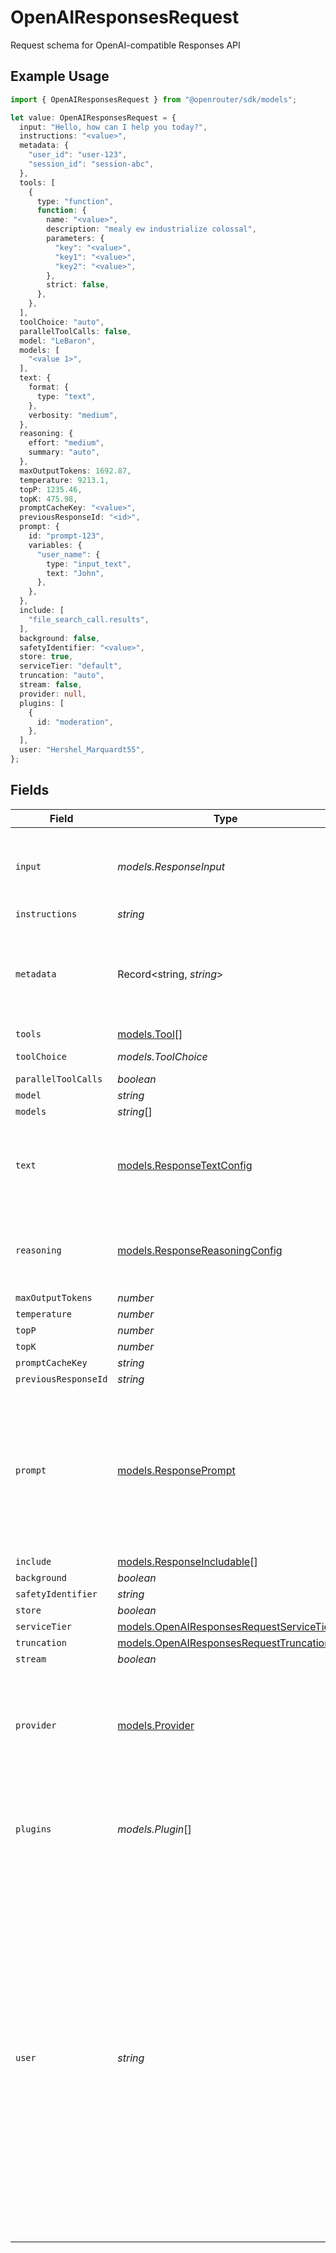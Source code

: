 # OpenAIResponsesRequest

Request schema for OpenAI-compatible Responses API

## Example Usage

```typescript
import { OpenAIResponsesRequest } from "@openrouter/sdk/models";

let value: OpenAIResponsesRequest = {
  input: "Hello, how can I help you today?",
  instructions: "<value>",
  metadata: {
    "user_id": "user-123",
    "session_id": "session-abc",
  },
  tools: [
    {
      type: "function",
      function: {
        name: "<value>",
        description: "mealy ew industrialize colossal",
        parameters: {
          "key": "<value>",
          "key1": "<value>",
          "key2": "<value>",
        },
        strict: false,
      },
    },
  ],
  toolChoice: "auto",
  parallelToolCalls: false,
  model: "LeBaron",
  models: [
    "<value 1>",
  ],
  text: {
    format: {
      type: "text",
    },
    verbosity: "medium",
  },
  reasoning: {
    effort: "medium",
    summary: "auto",
  },
  maxOutputTokens: 1692.87,
  temperature: 9213.1,
  topP: 1235.46,
  topK: 475.98,
  promptCacheKey: "<value>",
  previousResponseId: "<id>",
  prompt: {
    id: "prompt-123",
    variables: {
      "user_name": {
        type: "input_text",
        text: "John",
      },
    },
  },
  include: [
    "file_search_call.results",
  ],
  background: false,
  safetyIdentifier: "<value>",
  store: true,
  serviceTier: "default",
  truncation: "auto",
  stream: false,
  provider: null,
  plugins: [
    {
      id: "moderation",
    },
  ],
  user: "Hershel_Marquardt55",
};
```

## Fields

| Field                                                                                                                                                                                                                                                                                                | Type                                                                                                                                                                                                                                                                                                 | Required                                                                                                                                                                                                                                                                                             | Description                                                                                                                                                                                                                                                                                          | Example                                                                                                                                                                                                                                                                                              |
| ---------------------------------------------------------------------------------------------------------------------------------------------------------------------------------------------------------------------------------------------------------------------------------------------------- | ---------------------------------------------------------------------------------------------------------------------------------------------------------------------------------------------------------------------------------------------------------------------------------------------------- | ---------------------------------------------------------------------------------------------------------------------------------------------------------------------------------------------------------------------------------------------------------------------------------------------------- | ---------------------------------------------------------------------------------------------------------------------------------------------------------------------------------------------------------------------------------------------------------------------------------------------------- | ---------------------------------------------------------------------------------------------------------------------------------------------------------------------------------------------------------------------------------------------------------------------------------------------------- |
| `input`                                                                                                                                                                                                                                                                                              | *models.ResponseInput*                                                                                                                                                                                                                                                                               | :heavy_minus_sign:                                                                                                                                                                                                                                                                                   | Input for Responses API (can be a string or array of input items)                                                                                                                                                                                                                                    | Hello, how can I help you today?                                                                                                                                                                                                                                                                     |
| `instructions`                                                                                                                                                                                                                                                                                       | *string*                                                                                                                                                                                                                                                                                             | :heavy_minus_sign:                                                                                                                                                                                                                                                                                   | N/A                                                                                                                                                                                                                                                                                                  |                                                                                                                                                                                                                                                                                                      |
| `metadata`                                                                                                                                                                                                                                                                                           | Record<string, *string*>                                                                                                                                                                                                                                                                             | :heavy_minus_sign:                                                                                                                                                                                                                                                                                   | Metadata for Responses API requests (max 16 pairs, keys ≤64 chars, values ≤512 chars)                                                                                                                                                                                                                | {<br/>"user_id": "user-123",<br/>"session_id": "session-abc"<br/>}                                                                                                                                                                                                                                   |
| `tools`                                                                                                                                                                                                                                                                                              | [models.Tool](../models/tool.md)[]                                                                                                                                                                                                                                                                   | :heavy_minus_sign:                                                                                                                                                                                                                                                                                   | N/A                                                                                                                                                                                                                                                                                                  |                                                                                                                                                                                                                                                                                                      |
| `toolChoice`                                                                                                                                                                                                                                                                                         | *models.ToolChoice*                                                                                                                                                                                                                                                                                  | :heavy_minus_sign:                                                                                                                                                                                                                                                                                   | Tool choice configuration                                                                                                                                                                                                                                                                            | auto                                                                                                                                                                                                                                                                                                 |
| `parallelToolCalls`                                                                                                                                                                                                                                                                                  | *boolean*                                                                                                                                                                                                                                                                                            | :heavy_minus_sign:                                                                                                                                                                                                                                                                                   | N/A                                                                                                                                                                                                                                                                                                  |                                                                                                                                                                                                                                                                                                      |
| `model`                                                                                                                                                                                                                                                                                              | *string*                                                                                                                                                                                                                                                                                             | :heavy_minus_sign:                                                                                                                                                                                                                                                                                   | N/A                                                                                                                                                                                                                                                                                                  |                                                                                                                                                                                                                                                                                                      |
| `models`                                                                                                                                                                                                                                                                                             | *string*[]                                                                                                                                                                                                                                                                                           | :heavy_minus_sign:                                                                                                                                                                                                                                                                                   | N/A                                                                                                                                                                                                                                                                                                  |                                                                                                                                                                                                                                                                                                      |
| `text`                                                                                                                                                                                                                                                                                               | [models.ResponseTextConfig](../models/responsetextconfig.md)                                                                                                                                                                                                                                         | :heavy_minus_sign:                                                                                                                                                                                                                                                                                   | Text configuration for Responses API                                                                                                                                                                                                                                                                 | {<br/>"format": {<br/>"type": "text"<br/>},<br/>"verbosity": "medium"<br/>}                                                                                                                                                                                                                          |
| `reasoning`                                                                                                                                                                                                                                                                                          | [models.ResponseReasoningConfig](../models/responsereasoningconfig.md)                                                                                                                                                                                                                               | :heavy_minus_sign:                                                                                                                                                                                                                                                                                   | Reasoning configuration for Responses API                                                                                                                                                                                                                                                            | {<br/>"effort": "medium",<br/>"summary": "auto"<br/>}                                                                                                                                                                                                                                                |
| `maxOutputTokens`                                                                                                                                                                                                                                                                                    | *number*                                                                                                                                                                                                                                                                                             | :heavy_minus_sign:                                                                                                                                                                                                                                                                                   | N/A                                                                                                                                                                                                                                                                                                  |                                                                                                                                                                                                                                                                                                      |
| `temperature`                                                                                                                                                                                                                                                                                        | *number*                                                                                                                                                                                                                                                                                             | :heavy_minus_sign:                                                                                                                                                                                                                                                                                   | N/A                                                                                                                                                                                                                                                                                                  |                                                                                                                                                                                                                                                                                                      |
| `topP`                                                                                                                                                                                                                                                                                               | *number*                                                                                                                                                                                                                                                                                             | :heavy_minus_sign:                                                                                                                                                                                                                                                                                   | N/A                                                                                                                                                                                                                                                                                                  |                                                                                                                                                                                                                                                                                                      |
| `topK`                                                                                                                                                                                                                                                                                               | *number*                                                                                                                                                                                                                                                                                             | :heavy_minus_sign:                                                                                                                                                                                                                                                                                   | N/A                                                                                                                                                                                                                                                                                                  |                                                                                                                                                                                                                                                                                                      |
| `promptCacheKey`                                                                                                                                                                                                                                                                                     | *string*                                                                                                                                                                                                                                                                                             | :heavy_minus_sign:                                                                                                                                                                                                                                                                                   | N/A                                                                                                                                                                                                                                                                                                  |                                                                                                                                                                                                                                                                                                      |
| `previousResponseId`                                                                                                                                                                                                                                                                                 | *string*                                                                                                                                                                                                                                                                                             | :heavy_minus_sign:                                                                                                                                                                                                                                                                                   | N/A                                                                                                                                                                                                                                                                                                  |                                                                                                                                                                                                                                                                                                      |
| `prompt`                                                                                                                                                                                                                                                                                             | [models.ResponsePrompt](../models/responseprompt.md)                                                                                                                                                                                                                                                 | :heavy_minus_sign:                                                                                                                                                                                                                                                                                   | Prompt configuration with variables                                                                                                                                                                                                                                                                  | {<br/>"id": "prompt-123",<br/>"variables": {<br/>"user_name": {<br/>"type": "input_text",<br/>"text": "John"<br/>}<br/>}<br/>}                                                                                                                                                                       |
| `include`                                                                                                                                                                                                                                                                                            | [models.ResponseIncludable](../models/responseincludable.md)[]                                                                                                                                                                                                                                       | :heavy_minus_sign:                                                                                                                                                                                                                                                                                   | N/A                                                                                                                                                                                                                                                                                                  |                                                                                                                                                                                                                                                                                                      |
| `background`                                                                                                                                                                                                                                                                                         | *boolean*                                                                                                                                                                                                                                                                                            | :heavy_minus_sign:                                                                                                                                                                                                                                                                                   | N/A                                                                                                                                                                                                                                                                                                  |                                                                                                                                                                                                                                                                                                      |
| `safetyIdentifier`                                                                                                                                                                                                                                                                                   | *string*                                                                                                                                                                                                                                                                                             | :heavy_minus_sign:                                                                                                                                                                                                                                                                                   | N/A                                                                                                                                                                                                                                                                                                  |                                                                                                                                                                                                                                                                                                      |
| `store`                                                                                                                                                                                                                                                                                              | *boolean*                                                                                                                                                                                                                                                                                            | :heavy_minus_sign:                                                                                                                                                                                                                                                                                   | N/A                                                                                                                                                                                                                                                                                                  |                                                                                                                                                                                                                                                                                                      |
| `serviceTier`                                                                                                                                                                                                                                                                                        | [models.OpenAIResponsesRequestServiceTier](../models/openairesponsesrequestservicetier.md)                                                                                                                                                                                                           | :heavy_minus_sign:                                                                                                                                                                                                                                                                                   | N/A                                                                                                                                                                                                                                                                                                  |                                                                                                                                                                                                                                                                                                      |
| `truncation`                                                                                                                                                                                                                                                                                         | [models.OpenAIResponsesRequestTruncation](../models/openairesponsesrequesttruncation.md)                                                                                                                                                                                                             | :heavy_minus_sign:                                                                                                                                                                                                                                                                                   | N/A                                                                                                                                                                                                                                                                                                  |                                                                                                                                                                                                                                                                                                      |
| `stream`                                                                                                                                                                                                                                                                                             | *boolean*                                                                                                                                                                                                                                                                                            | :heavy_minus_sign:                                                                                                                                                                                                                                                                                   | N/A                                                                                                                                                                                                                                                                                                  |                                                                                                                                                                                                                                                                                                      |
| `provider`                                                                                                                                                                                                                                                                                           | [models.Provider](../models/provider.md)                                                                                                                                                                                                                                                             | :heavy_minus_sign:                                                                                                                                                                                                                                                                                   | When multiple model providers are available, optionally indicate your routing preference.                                                                                                                                                                                                            |                                                                                                                                                                                                                                                                                                      |
| `plugins`                                                                                                                                                                                                                                                                                            | *models.Plugin*[]                                                                                                                                                                                                                                                                                    | :heavy_minus_sign:                                                                                                                                                                                                                                                                                   | Plugins you want to enable for this request, including their settings.                                                                                                                                                                                                                               |                                                                                                                                                                                                                                                                                                      |
| `user`                                                                                                                                                                                                                                                                                               | *string*                                                                                                                                                                                                                                                                                             | :heavy_minus_sign:                                                                                                                                                                                                                                                                                   | A unique identifier representing your end-user, which helps distinguish between different users of your app. This allows your app to identify specific users in case of abuse reports, preventing your entire app from being affected by the actions of individual users. Maximum of 128 characters. |                                                                                                                                                                                                                                                                                                      |